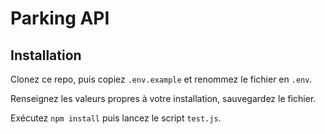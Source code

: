 # Parking API

## Installation

Clonez ce repo, puis copiez `.env.example` et renommez le fichier en `.env`.

Renseignez les valeurs propres à votre installation, sauvegardez le fichier.

Exécutez `npm install` puis lancez le script `test.js`.